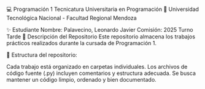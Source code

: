 💻 Programación 1
Tecnicatura Universitaria en Programación
📍 Universidad Tecnológica Nacional - Facultad Regional Mendoza

✨ Estudiante
Nombre: Palavecino, Leonardo Javier
Comisión: 2025 Turno Tarde
📂 Descripción del Repositorio
Este repositorio almacena los trabajos prácticos realizados durante la cursada de Programación 1.

📌 Estructura del repositorio:

Cada trabajo está organizado en carpetas individuales.
Los archivos de código fuente (.py) incluyen comentarios y estructura adecuada.
Se busca mantener un código limpio, ordenado y bien documentado.
